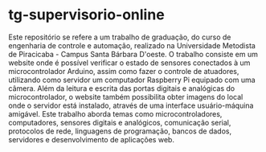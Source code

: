 # tg-supervisorio-online
Este repositório se refere a um trabalho de graduação, do curso de engenharia de controle e automação, 
realizado na Universidade Metodista de Piracicaba - Campus Santa Bárbara D'oeste.
O trabalho consiste em um website onde é possível verificar o estado de sensores conectados à um microcontrolador Arduino,
assim como fazer o controle de atuadores, utilizando como servidor um computador Raspberry Pi equipado com uma câmera.
Além da leitura e escrita das portas digitais e analógicas do microcontrolador, o website também possibilita
obter imagens do local onde o servidor está instalado, através de uma interface usuário-máquina amigável.
Este trabalho aborda temas como microcontroladores, computadores, sensores digitais e analógicos, comunicação serial,
protocolos de rede, linguagens de programação, bancos de dados, servidores e desenvolvimento de aplicações web.
